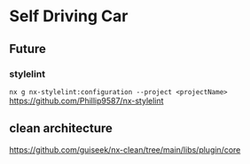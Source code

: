 # Self Driving Car

## Future

### stylelint

`nx g nx-stylelint:configuration --project <projectName>`
<https://github.com/Phillip9587/nx-stylelint>

## clean architecture

<https://github.com/guiseek/nx-clean/tree/main/libs/plugin/core>
